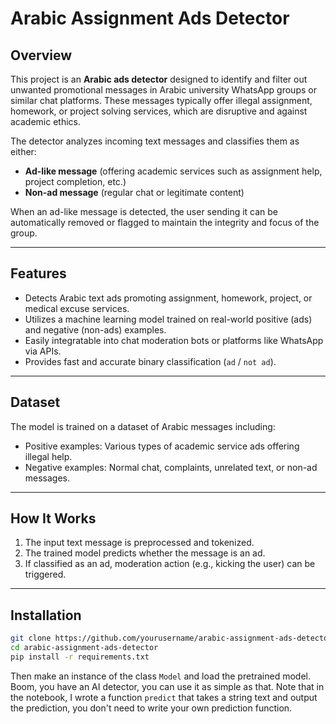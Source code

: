 # Arabic Assignment Ads Detector

## Overview
This project is an **Arabic ads detector** designed to identify and filter out unwanted promotional messages in Arabic university WhatsApp groups or similar chat platforms. These messages typically offer illegal assignment, homework, or project solving services, which are disruptive and against academic ethics.

The detector analyzes incoming text messages and classifies them as either:

- **Ad-like message** (offering academic services such as assignment help, project completion, etc.)  
- **Non-ad message** (regular chat or legitimate content)

When an ad-like message is detected, the user sending it can be automatically removed or flagged to maintain the integrity and focus of the group.

---

## Features
- Detects Arabic text ads promoting assignment, homework, project, or medical excuse services.
- Utilizes a machine learning model trained on real-world positive (ads) and negative (non-ads) examples.
- Easily integratable into chat moderation bots or platforms like WhatsApp via APIs.
- Provides fast and accurate binary classification (`ad` / `not ad`).

---

## Dataset
The model is trained on a dataset of Arabic messages including:

- Positive examples: Various types of academic service ads offering illegal help.
- Negative examples: Normal chat, complaints, unrelated text, or non-ad messages.

---

## How It Works
1. The input text message is preprocessed and tokenized.
2. The trained model predicts whether the message is an ad.
3. If classified as an ad, moderation action (e.g., kicking the user) can be triggered.

---

## Installation

```bash
git clone https://github.com/yourusername/arabic-assignment-ads-detector.git
cd arabic-assignment-ads-detector
pip install -r requirements.txt
```
Then make an instance of the class `Model` and load the pretrained model. Boom, you have an AI detector, you can use it as simple as that.
Note that in the notebook, I wrote a function `predict` that takes a string text and output the prediction, you don't need to write your own prediction function.
